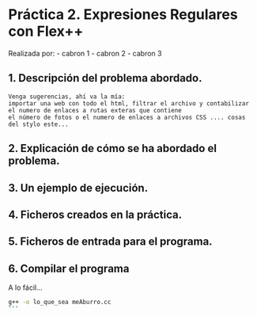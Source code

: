 # Práctica 2. Expresiones Regulares con Flex++

Realizada por:
	- cabron 1
	- cabron 2
	- cabron 3

## 1. Descripción del problema abordado. 
	Venga sugerencias, ahí va la mía:
	importar una web con todo el html, filtrar el archivo y contabilizar el numero de enlaces a rutas exteras que contiene
	el número de fotos o el numero de enlaces a archivos CSS .... cosas del stylo este...

## 2. Explicación de cómo se ha abordado el problema.

## 3. Un ejemplo de ejecución.

## 4. Ficheros creados en la práctica.

##  5. Ficheros de entrada para el programa.

##  6. Compilar el programa
A lo fácil...
````sh
g++ -o lo_que_sea meAburro.cc
```
